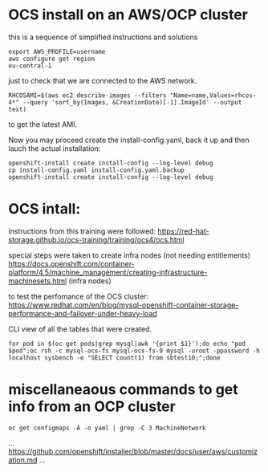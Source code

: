 OCS install on an AWS/OCP cluster
=============================================================================

this is a sequence of simplified instructions and solutions

```
export AWS_PROFILE=username
aws configure get region
eu-central-1
```
just to check that we are connected to the AWS network.

```
RHCOSAMI=$(aws ec2 describe-images --filters "Name=name,Values=rhcos-4*" --query 'sort_by(Images, &CreationDate)[-1].ImageId' --output text)
```
to get the latest AMI.

Now you may proceed create the install-config.yaml, back it up and then lauch the actual installation:
```
openshift-install create install-config --log-level debug
cp install-config.yaml install-config.yaml.backup
openshift-install create install-config --log-level debug
```

OCS intall:
=========================================================================

instructions from this training were followed:
https://red-hat-storage.github.io/ocs-training/training/ocs4/ocs.html

special steps were taken to create infra nodes (not needing entitlements)
https://docs.openshift.com/container-platform/4.5/machine_management/creating-infrastructure-machinesets.html (infra nodes)

to test the perfomance of the OCS cluster:
https://www.redhat.com/en/blog/mysql-openshift-container-storage-performance-and-failover-under-heavy-load

CLI view of all the tables that were created.
```
for pod in $(oc get pods|grep mysql|awk '{print $1}');do echo "pod $pod";oc rsh -c mysql-ocs-fs mysql-ocs-fs-9 mysql -uroot -ppassword -h localhost sysbench -e "SELECT count(1) from sbtest10;";done
```

miscellaneaous commands to get info from an OCP cluster
================

```
oc get configmaps -A -o yaml | grep -C 3 MachineNetwork
```


...
https://github.com/openshift/installer/blob/master/docs/user/aws/customization.md
...
